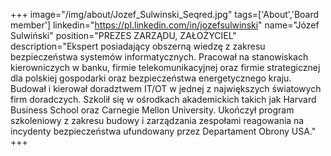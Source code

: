 +++
image="/img/about/Jozef_Sulwinski_Seqred.jpg"
tags=['About','Board member']
linkedin="https://pl.linkedin.com/in/jozefsulwinski"
name="Józef Sulwiński"
position="PREZES ZARZĄDU, ZAŁOŻYCIEL"
description="Ekspert posiadający obszerną wiedzę z zakresu bezpieczeństwa systemów informatycznych. Pracował na stanowiskach kierowniczych w banku, firmie telekomunikacyjnej oraz firmie strategicznej dla polskiej gospodarki oraz bezpieczeństwa energetycznego kraju. Budował i kierował doradztwem IT/OT w jednej z największych światowych firm doradczych. Szkolił się w ośrodkach akademickich takich jak Harvard Business School oraz Carnegie Mellon University. Ukończył program szkoleniowy z zakresu budowy i zarządzania zespołami reagowania na incydenty bezpieczeństwa ufundowany przez Departament Obrony USA."
+++